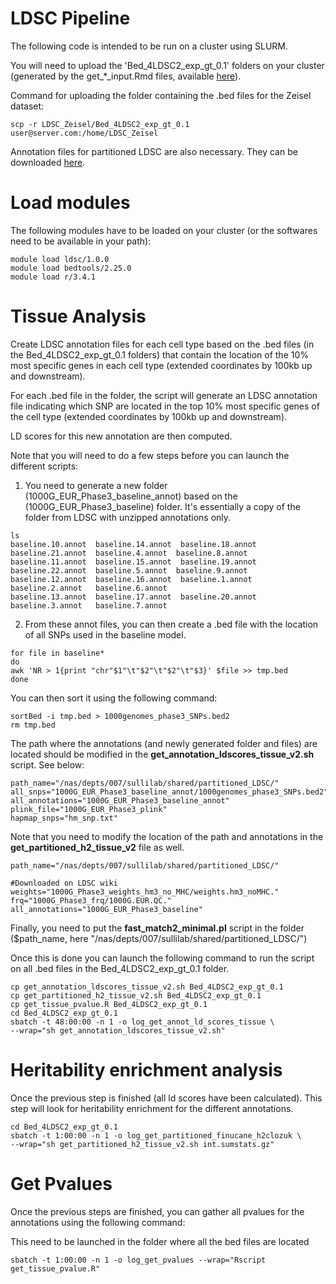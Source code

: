 # LDSC Pipeline

The following code is intended to be run on a cluster using SLURM.

You will need to upload the 'Bed_4LDSC2_exp_gt_0.1' folders on your cluster (generated by the get_*_input.Rmd files, available [here](https://www.dropbox.com/s/h2v5ebs2hxghrx0/Code_Paper_specificity.zip?dl=0)).

Command for uploading the folder containing the .bed files for the Zeisel dataset:

```
scp -r LDSC_Zeisel/Bed_4LDSC2_exp_gt_0.1 user@server.com:/home/LDSC_Zeisel
````

Annotation files for partitioned LDSC are also necessary. They can be downloaded [here](https://github.com/bulik/ldsc/wiki/Partitioned-Heritability).

# Load modules

The following modules have to be loaded on your cluster (or the softwares need to be available in your path):

```
module load ldsc/1.0.0 
module load bedtools/2.25.0
module load r/3.4.1
```

# Tissue Analysis

Create LDSC annotation files for each cell type based on the .bed files (in the Bed_4LDSC2_exp_gt_0.1 folders) that contain the location of the 10% most specific genes in each cell type (extended coordinates by 100kb up and downstream).

For each .bed file in the folder, the script will generate an LDSC annotation file indicating which SNP are located in the top 10% most specific genes of the cell type (extended coordinates by 100kb up and downstream).

LD scores for this new annotation are then computed.

Note that you will need to do a few steps before you can launch the different scripts:

1) You need to generate a new folder (1000G_EUR_Phase3_baseline_annot) based on the (1000G_EUR_Phase3_baseline) folder. It's essentially a copy of the folder from LDSC with unzipped annotations only.

```
ls
baseline.10.annot  baseline.14.annot  baseline.18.annot  baseline.21.annot  baseline.4.annot  baseline.8.annot
baseline.11.annot  baseline.15.annot  baseline.19.annot  baseline.22.annot  baseline.5.annot  baseline.9.annot
baseline.12.annot  baseline.16.annot  baseline.1.annot   baseline.2.annot   baseline.6.annot
baseline.13.annot  baseline.17.annot  baseline.20.annot  baseline.3.annot   baseline.7.annot
```

2) From these annot files, you can then create a .bed file with the location of all SNPs used in the baseline model.

```
for file in baseline*
do
awk 'NR > 1{print "chr"$1"\t"$2"\t"$2"\t"$3}' $file >> tmp.bed
done
```

You can then sort it using the following command: 

```
sortBed -i tmp.bed > 1000genomes_phase3_SNPs.bed2
rm tmp.bed
```

The path where the annotations (and newly generated folder and files) are located should be modified in the **get_annotation_ldscores_tissue_v2.sh** script. See below:

```
path_name="/nas/depts/007/sullilab/shared/partitioned_LDSC/"
all_snps="1000G_EUR_Phase3_baseline_annot/1000genomes_phase3_SNPs.bed2"
all_annotations="1000G_EUR_Phase3_baseline_annot"
plink_file="1000G_EUR_Phase3_plink"
hapmap_snps="hm_snp.txt"
```

Note that you need to modify the location of the path and annotations in the **get_partitioned_h2_tissue_v2** file as well.

```
path_name="/nas/depts/007/sullilab/shared/partitioned_LDSC/"

#Downloaded on LDSC wiki
weights="1000G_Phase3_weights_hm3_no_MHC/weights.hm3_noMHC."
frq="1000G_Phase3_frq/1000G.EUR.QC."
all_annotations="1000G_EUR_Phase3_baseline"
```

Finally, you need to put the **fast_match2_minimal.pl** script in the folder ($path_name, here "/nas/depts/007/sullilab/shared/partitioned_LDSC/")

Once this is done you can launch the following command to run the script on all .bed files in the Bed_4LDSC2_exp_gt_0.1 folder.

```
cp get_annotation_ldscores_tissue_v2.sh Bed_4LDSC2_exp_gt_0.1
cp get_partitioned_h2_tissue_v2.sh Bed_4LDSC2_exp_gt_0.1 
cp get_tissue_pvalue.R Bed_4LDSC2_exp_gt_0.1 
cd Bed_4LDSC2_exp_gt_0.1 
sbatch -t 48:00:00 -n 1 -o log_get_annot_ld_scores_tissue \
--wrap="sh get_annotation_ldscores_tissue_v2.sh"
```

# Heritability enrichment analysis

Once the previous step is finished (all ld scores have been calculated). This step will look for heritability enrichment for the different annotations.

```
cd Bed_4LDSC2_exp_gt_0.1
sbatch -t 1:00:00 -n 1 -o log_get_partitioned_finucane_h2clozuk \
--wrap="sh get_partitioned_h2_tissue_v2.sh int.sumstats.gz"
```

# Get Pvalues

Once the previous steps are finished, you can gather all pvalues for the annotations using the following command:

This need to be launched in the folder where all the bed files are located

```
sbatch -t 1:00:00 -n 1 -o log_get_pvalues --wrap="Rscript get_tissue_pvalue.R"
```
